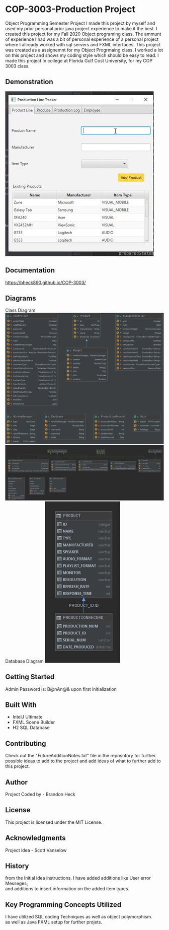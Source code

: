 # COP-3003-Production Project
Object Programming Semester Project
I made this project by myself and used my prior personal prior java project experience to make it the best.
I created this project for my Fall 2020 Object programing class. 
The ammunt of experience I had was a bit of personal experience of a personal project 
where I allready worked with sql servers and FXML interfaces. 
This project was created as a assignemnt for my Object Progrmaing class. 
I worked a lot on this project and shows my coding style which should be easy to read.
I made this project In college at Florida Gulf Cost University, for my COP 3003 class.

## Demonstration
![alt text](docs/Diagrams/ezgif-1.gif)

## Documentation
https://bheck890.github.io/COP-3003/

## Diagrams
Class Diagram
![alt text](docs/Diagrams/start%20Package%20-%20Class%20Diagram.png)
![alt text](docs/Diagrams/devices%20Package%20-%20Class%20Diagram.png)
Database Diagram
![alt text](docs/Diagrams/Database%20Diagram.png)

## Getting Started
Admin Password is: B@nAn@& upon first initialization

## Built With
* IntelJ Ultimate  
* FXML Scene Builder 
* H2 SQL Database 

## Contributing
Check out the "FutureAdditionNotes.txt" file in the reposotory for further possible ideas to 
add to the project and add ideas of what to further add to this project.

## Author
Project Coded by - Brandon Heck

## License
This project is licensed under the MIT License.

## Acknowledgments
Project idea - Scott Vanselow

## History
from the Initial idea instructions. I have added additions like User error Messeges,<br /> 
and additions to insert information on the added item types.

## Key Programming Concepts Utilized
I have utilized SQL coding Techniques as well as object polymorphism.<br />
as well as Java FXML setup for further projets.


